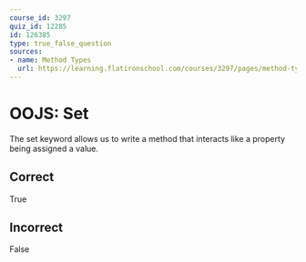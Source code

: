 ```yaml
---
course_id: 3297
quiz_id: 12285
id: 126385
type: true_false_question
sources:
- name: Method Types
  url: https://learning.flatironschool.com/courses/3297/pages/method-types?module_item_id=143625
---
```


# OOJS: Set

The set keyword allows us to write a method that interacts like a property being assigned a value.

## Correct

True

## Incorrect

False
